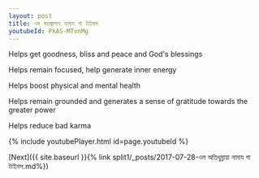 ```yaml
---
layout: post
title: ওম মহাজ্বালায নামায গা টাইমস
youtubeId: PkAS-MTvnMg
---
```

 
 
Helps get goodness, bliss and peace and God's blessings
 
Helps remain focused, help generate inner energy 
 
Helps boost physical and mental health 
 
Helps remain grounded and generates a sense of gratitude towards the greater power 
 
Helps reduce bad karma
 
 
 
 


{% include youtubePlayer.html id=page.youtubeId %}
 
[Next]({{ site.baseurl }}{% link  split1/_posts/2017-07-28-ওম অতিধূম্রায়া নামায গা টাইমস.md%})
 
